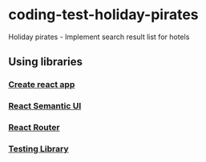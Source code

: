 # coding-test-holiday-pirates

Holiday pirates - Implement search result list for hotels

## Using libraries

### [Create react app](https://github.com/facebook/create-react-app)

### [React Semantic UI](https://react.semantic-ui.com/usage)

### [React Router](https://reacttraining.com/react-router/web/guides/quick-start)

### [Testing Library](https://testing-library.com/)
